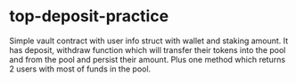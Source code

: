 # top-deposit-practice

Simple vault contract with user info struct with wallet and staking amount.
It has deposit, withdraw function which will transfer their tokens into the pool and from the pool and persist their amount.
Plus one method which returns 2 users with most of funds in the pool.